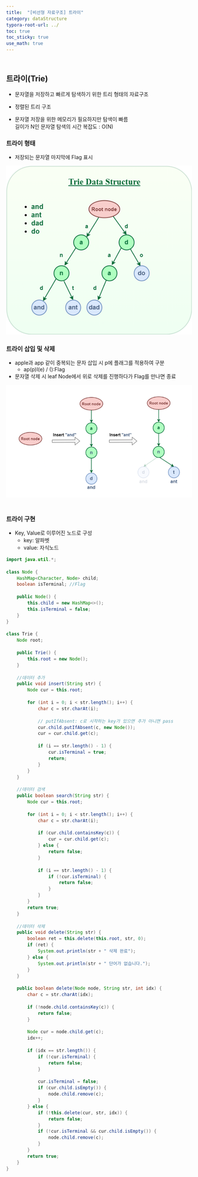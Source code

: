 ```yaml
---
title:  "[비선형 자료구조] 트라이"
category: dataStructure
typora-root-url: ../
toc: true
toc_sticky: true
use_math: true
---
```


## <br>트라이(Trie)

- 문자열을 저장하고 빠르게 탐색하기 위한 트리 형태의 자료구조


- 정렬된 트리 구조
- 문자열 저장을 위한 메모리가 필요하지만 탐색이 빠름<br>길이가 N인 문자열 탐색의 시간 복잡도 : O(N) 



### 트라이 형태

- 저장되는 문자열 마지막에 Flag 표시

![trie1](/images/2023-11-26-dataStructure-Trie/trie1.png)



### 트라이 삽입 및 삭제

- apple과 app 같이 중복되는 문자 삽입 시 p에 플래그를 적용하여 구분
  - ap(p)l(e) / ():Flag
- 문자열 삭제 시 leaf Node에서 위로 삭제를 진행하다가 Flag를 만나면 종료

![trieInsert](/images/2023-11-26-dataStructure-Trie/trieInsert.png)



### <br>트라이 구현

- Key, Value로 이루어진 노드로 구성
  - key: 알파벳
  - value: 자식노드

```java
import java.util.*;

class Node {
    HashMap<Character, Node> child;
    boolean isTerminal; //Flag

    public Node() {
        this.child = new HashMap<>();
        this.isTerminal = false;
    }
}

class Trie {
    Node root;

    public Trie() {
        this.root = new Node();
    }

    //데이터 추가
    public void insert(String str) {
        Node cur = this.root;

        for (int i = 0; i < str.length(); i++) {
            char c = str.charAt(i);

            // putIfAbsent: c로 시작하는 key가 있으면 추가 아니면 pass
            cur.child.putIfAbsent(c, new Node());
            cur = cur.child.get(c);

            if (i == str.length() - 1) {
                cur.isTerminal = true;
                return;
            }
        }
    }

    //데이터 검색
    public boolean search(String str) {
        Node cur = this.root;

        for (int i = 0; i < str.length(); i++) {
            char c = str.charAt(i);

            if (cur.child.containsKey(c)) {
                cur = cur.child.get(c);
            } else {
                return false;
            }

            if (i == str.length() - 1) {
                if (!cur.isTerminal) {
                    return false;
                }
            }
        }
        return true;
    }

    //데이터 삭제
    public void delete(String str) {
        boolean ret = this.delete(this.root, str, 0);
        if (ret) {
            System.out.println(str + " 삭제 완료");
        } else {
            System.out.println(str + " 단어가 없습니다.");
        }
    }

    public boolean delete(Node node, String str, int idx) {
        char c = str.charAt(idx);

        if (!node.child.containsKey(c)) {
            return false;
        }

        Node cur = node.child.get(c);
        idx++;

        if (idx == str.length()) {
            if (!cur.isTerminal) {
                return false;
            }

            cur.isTerminal = false;
            if (cur.child.isEmpty()) {
                node.child.remove(c);
            }
        } else {
            if (!this.delete(cur, str, idx)) {
                return false;
            }
            if (!cur.isTerminal && cur.child.isEmpty()) {
                node.child.remove(c);
            }
        }
        return true;
    }
}
```



